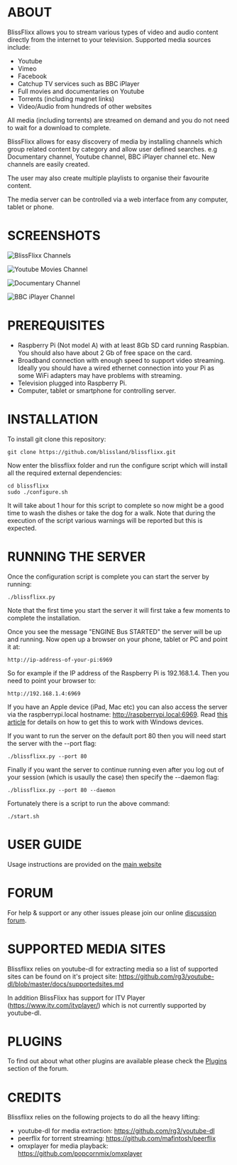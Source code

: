 # ABOUT

BlissFlixx allows you to stream various types of video and audio content directly from the internet to your television. Supported media sources include:

 - Youtube
 - Vimeo
 - Facebook
 - Catchup TV services such as BBC iPlayer
 - Full movies and documentaries on Youtube
 - Torrents (including magnet links)
 - Video/Audio from hundreds of other websites

All media (including torrents) are streamed on demand and you do not need to wait for a download to complete. 

BlissFlixx allows for easy discovery of media by installing channels which group related content by category and allow user defined searches. e.g Documentary channel, Youtube channel, BBC iPlayer channel etc. New channels are easily created.

The user may also create multiple playlists to organise their favourite content.

The media server can be controlled via a web interface from any computer, tablet or phone.

# SCREENSHOTS

![BlissFlixx Channels](http://blissland.github.io/blissflixx/img/channels.png)

![Youtube Movies Channel](http://blissland.github.io/blissflixx/img/movies_chan.png)

![Documentary Channel](http://blissland.github.io/blissflixx/img/doc_chan.png)

![BBC iPlayer Channel](http://blissland.github.io/blissflixx/img/iplayer_chan.png)

# PREREQUISITES

 - Raspberry Pi (Not model A) with at least 8Gb SD card running Raspbian. You should also have about 2 Gb of free space on the card.
 - Broadband connection with enough speed to support video streaming. Ideally you should have a wired ethernet connection into your Pi as some WiFi adapters may have problems with streaming.
 - Television plugged into Raspberry Pi.
 - Computer, tablet or smartphone for controlling server.

# INSTALLATION

To install git clone this repository:

    git clone https://github.com/blissland/blissflixx.git

Now enter the blissflixx folder and run the configure script which will install all the required external dependencies:

    cd blissflixx
    sudo ./configure.sh

It will take about 1 hour for this script to complete so now might be a good time to wash the dishes or take the dog for a walk. Note that during the execution of the script various warnings will be reported but this is expected.

# RUNNING THE SERVER

Once the configuration script is complete you can start the server by running:

    ./blissflixx.py
    
Note that the first time you start the server it will first take a few moments to complete the installation.

Once you see the message "ENGINE Bus STARTED" the server will be up and running. Now open up a browser on your phone, tablet or PC and point it at:

    http://ip-address-of-your-pi:6969
    
So for example if the IP address of the Raspberry Pi is  192.168.1.4. Then you need to point your browser to:

    http://192.168.1.4:6969

If you have an Apple device (iPad, Mac etc) you can also access the server via the raspberrypi.local hostname:  http://raspberrypi.local:6969. Read [this article](http://www.howtogeek.com/167190/how-and-why-to-assign-the-.local-domain-to-your-raspberry-pi/) for details on how to get this to work with Windows devices.

If you want to run the server on the default port 80 then you will need start the server with the --port flag:

    ./blissflixx.py --port 80
    
Finally if you want the server to continue running even after you log out of your session (which is usaully the case) then specify the --daemon flag:

    ./blissflixx.py --port 80 --daemon
    
Fortunately there is a script to run the above command:

    ./start.sh

# USER GUIDE

Usage instructions are provided on the [main website](http://blissflixx.rocks/#using)

# FORUM

For help & support or any other issues please join our online [discussion forum](http://forum.blissflixx.rocks/).

# SUPPORTED MEDIA SITES

Blissflixx relies on youtube-dl for extracting media so a list of supported sites can be found on it's project site: https://github.com/rg3/youtube-dl/blob/master/docs/supportedsites.md

In addition BlissFlixx has support for ITV Player (https://www.itv.com/itvplayer/) which is not currently supported by youtube-dl.

# PLUGINS

To find out about what other plugins are available please check the [Plugins](http://forum.blissflixx.rocks/forumdisplay.php?fid=3) section of the forum.

# CREDITS

Blissflixx relies on the following projects to do all the heavy lifting:

 - youtube-dl for media extraction: https://github.com/rg3/youtube-dl
 - peerflix for torrent streaming: https://github.com/mafintosh/peerflix
 - omxplayer for media playback: https://github.com/popcornmix/omxplayer
